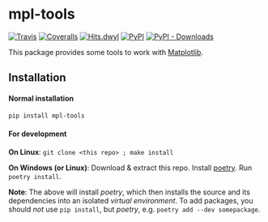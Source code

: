 # mpl-tools

[![Travis](https://travis-ci.org/patricknraanes/mpl-tools.svg?branch=master)](https://travis-ci.org/patricknraanes/mpl-tools)
[![Coveralls](https://coveralls.io/repos/github/patricknraanes/mpl-tools/badge.svg?branch=master)](https://coveralls.io/github/patricknraanes/mpl-tools?branch=master)
[![Hits.dwyl](http://hits.dwyl.com/patricknraanes/mpl-tools.svg)](http://hits.dwyl.com/patricknraanes/mpl-tools)
[![PyPI](https://badge.fury.io/py/mpl-tools.svg)](https://badge.fury.io/py/mpl-tools)
[![PyPI - Downloads](https://img.shields.io/pypi/dw/mpl-tools)](https://pypi.org/project/mpl-tools/0.1.5/)

This package provides some tools to work with [Matplotlib](https://matplotlib.org/).

## Installation

#### Normal installation

```sh
pip install mpl-tools
```

#### For development

**On Linux**:
`git clone <this repo> ; make install`

**On Windows (or Linux)**:
Download & extract this repo.
Install [poetry](https://python-poetry.org/docs/#installation).
Run `poetry install`.

**Note**: The above will install *poetry*,
which then installs the source and its dependencies
into an isolated *virtual environment*.
To add packages, you should *not* use `pip install`,
but *poetry*, e.g. `poetry add --dev somepackage`.

<!-- markdownlint-disable-file header-increment -->
